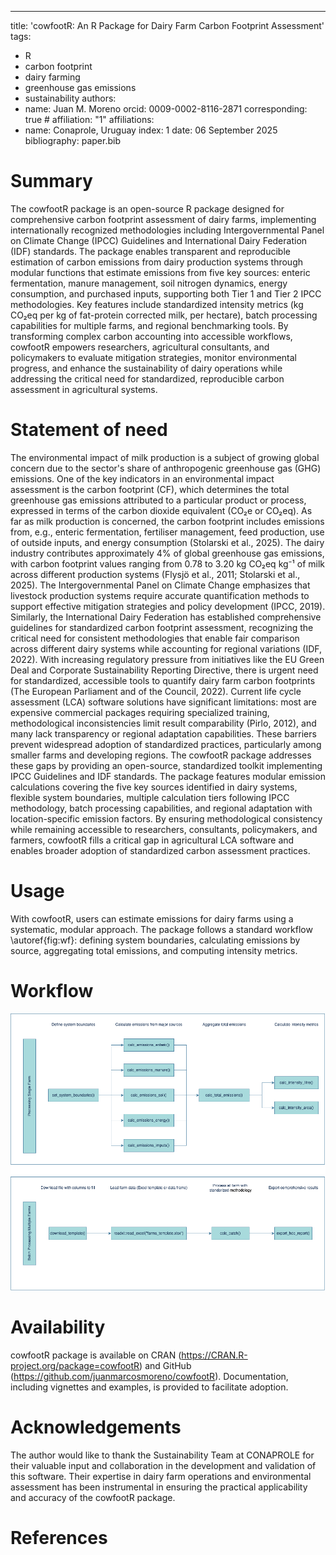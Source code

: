 ---
title: 'cowfootR: An R Package for Dairy Farm Carbon Footprint Assessment'
tags:
  - R
  - carbon footprint
  - dairy farming
  - greenhouse gas emissions
  - sustainability
authors:
  - name: Juan M. Moreno
    orcid: 0009-0002-8116-2871
    corresponding: true #
    affiliation: "1"
affiliations:
 - name: Conaprole, Uruguay
   index: 1
date: 06 September 2025
bibliography: paper.bib

# Summary

The cowfootR package is an open-source R package designed for comprehensive 
carbon footprint assessment of dairy farms, implementing internationally 
recognized methodologies including Intergovernmental Panel on Climate Change 
(IPCC) Guidelines and International Dairy Federation (IDF) standards. The 
package enables transparent and reproducible estimation of carbon emissions 
from dairy production systems through modular functions that estimate emissions 
from five key sources: enteric fermentation, manure management, soil nitrogen 
dynamics, energy consumption, and purchased inputs, supporting both Tier 1 and 
Tier 2 IPCC methodologies. Key features include standardized intensity metrics 
(kg CO₂eq per kg of fat-protein corrected milk, per hectare), batch processing 
capabilities for multiple farms, and regional benchmarking tools. By 
transforming complex carbon accounting into accessible workflows, cowfootR 
empowers researchers, agricultural consultants, and policymakers to evaluate 
mitigation strategies, monitor environmental progress, and enhance the 
sustainability of dairy operations while addressing the critical need for 
standardized, reproducible carbon assessment in agricultural systems.

# Statement of need

The environmental impact of milk production is a subject of growing global 
concern due to the sector's share of anthropogenic greenhouse gas (GHG) 
emissions. One of the key indicators in an environmental impact assessment is 
the carbon footprint (CF), which determines the total greenhouse gas emissions 
attributed to a particular product or process, expressed in terms of the carbon 
dioxide equivalent (CO₂e or CO₂eq). As far as milk production is concerned, the 
carbon footprint includes emissions from, e.g., enteric fermentation, fertiliser 
management, feed production, use of outside inputs, and energy consumption 
(Stolarski et al., 2025).
The dairy industry contributes approximately 4% of global greenhouse gas 
emissions, with carbon footprint values ranging from 0.78 to 3.20 kg CO₂eq kg⁻¹ 
of milk across different production systems (Flysjö et al., 2011; 
Stolarski et al., 2025). The Intergovernmental Panel on Climate Change 
emphasizes that livestock production systems require accurate quantification 
methods to support effective mitigation strategies and policy development 
(IPCC, 2019). Similarly, the International Dairy Federation has established 
comprehensive guidelines for standardized carbon footprint assessment, 
recognizing the critical need for consistent methodologies that enable fair 
comparison across different dairy systems while accounting for regional 
variations (IDF, 2022).
With increasing regulatory pressure from initiatives like the EU Green Deal and 
Corporate Sustainability Reporting Directive, there is urgent need for 
standardized, accessible tools to quantify dairy farm carbon footprints 
(The European Parliament and of the Council, 2022). Current life cycle 
assessment (LCA) software solutions have significant limitations: most are 
expensive commercial packages requiring specialized training, methodological 
inconsistencies limit result comparability (Pirlo, 2012), and many lack 
transparency or regional adaptation capabilities. These barriers prevent 
widespread adoption of standardized practices, particularly among smaller farms 
and developing regions.
The cowfootR package addresses these gaps by providing an open-source, 
standardized toolkit implementing IPCC Guidelines and IDF standards. The package 
features modular emission calculations covering the five key sources identified 
in dairy systems, flexible system boundaries, multiple calculation tiers following 
IPCC methodology, batch processing capabilities, and regional adaptation with 
location-specific emission factors. By ensuring methodological consistency while 
remaining accessible to researchers, consultants, policymakers, and farmers, 
cowfootR fills a critical gap in agricultural LCA software and enables broader 
adoption of standardized carbon assessment practices.


# Usage
With cowfootR, users can estimate emissions for dairy farms using a systematic, 
modular approach. The package follows a standard workflow \autoref{fig:wf}: defining system 
boundaries, calculating emissions by source, aggregating total emissions, 
and computing intensity metrics.

# Workflow

![Fig.1 Workflow\label{fig:wf}](man/figures/cowfoot_workflow.png)

# Availability

cowfootR package is available on CRAN 
(https://CRAN.R-project.org/package=cowfootR) and GitHub 
(https://github.com/juanmarcosmoreno/cowfootR). Documentation, including 
vignettes and examples, is provided to facilitate adoption.

# Acknowledgements

The author would like to thank the Sustainability Team at CONAPROLE for their 
valuable input and collaboration in the development and validation of this 
software. Their expertise in dairy farm operations and environmental assessment 
has been instrumental in ensuring the practical applicability and accuracy of 
the cowfootR package.

# References
